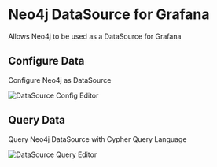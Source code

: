 # Neo4j DataSource for Grafana

Allows Neo4j to be used as a DataSource for Grafana

## Configure Data

Configure Neo4j as DataSource

![DataSource Config Editor](https://raw.githubusercontent.com/denniskniep/grafana-datasource-plugin-neo4j/main/images/DataSourceConfigEditor.png)

## Query Data

Query Neo4j DataSource with Cypher Query Language

![DataSource Query Editor](https://raw.githubusercontent.com/denniskniep/grafana-datasource-plugin-neo4j/main/images/DataSourceQueryEditor.png)
